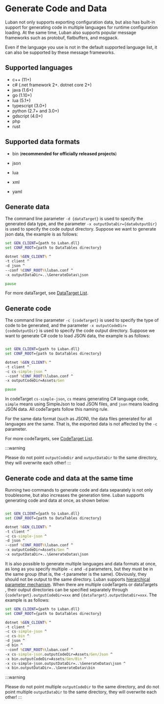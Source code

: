 # Generate Code and Data

Luban not only supports exporting configuration data, but also has built-in support for generating code in multiple languages ​​for runtime configuration loading. At the same time, Luban also supports popular message frameworks such as protobuf, flatbuffers, and msgpack.

Even if the language you use is not in the default supported language list, it can also be supported by these message frameworks.

## Supported languages

- c++ (11+)
- c# (.net framework 2+. dotnet core 2+)
- java (1.6+)
- go (1.10+)
- lua (5.1+)
- typescript (3.0+)
- python (2.7+ and 3.0+)
- gdscript (4.0+)
- php
- rust

## Supported data formats

- bin (**recommended for officially released projects**)

- json
- lua
- xml
- yaml

## Generate data

The command line parameter `-d {dataTarget}` is used to specify the generated data type, and the parameter `-x outputDataDir={dataOutputDir}` is used to specify the code output directory. Suppose we want to generate json data, the example is as follows:

```bat
set GEN_CLIENT={path to Luban.dll}
set CONF_ROOT={path to DataTables directory}

dotnet %GEN_CLIENT% ^
-t client ^
-d json ^
--conf %CONF_ROOT%\luban.conf ^
-x outputDataDir=..\GenerateDatas\json

pause
```

For more dataTarget, see [DataTarget List](../manual/commandtools.md#data-target).

## Generate code

The command line parameter `-c {codeTarget}` is used to specify the type of code to be generated, and the parameter `-x outputCodeDir={codeOutputDir}` is used to specify the code output directory. Suppose we want to generate C# code to load JSON data, the example is as follows:

```bat

set GEN_CLIENT={path to Luban.dll}
set CONF_ROOT={path to DataTables directory}

dotnet %GEN_CLIENT% ^
-t client ^
-c cs-simple-json ^
--conf %CONF_ROOT%\luban.conf ^
-x outputCodeDir=Assets/Gen

pause
```

In codeTarget `cs-simple-json`, `cs` means generating C# language code, `simple` means using SimpleJson to load JSON files, and `json` means loading JSON data. All codeTargets follow this naming rule.

For the same data format (such as JSON), the data files generated for all languages ​​are the same. That is, the exported data is not affected by the `-c` parameter.

For more codeTargets, see [CodeTarget List](../manual/commandtools.md#code-target).

:::warning

Please do not point `outputCodeDir` and `outputDataDir` to the same directory, they will overwrite each other!
:::

## Generate code and data at the same time

Running two commands to generate code and data separately is not only troublesome, but also increases the generation time. Luban supports generating code and data at once, as shown below:

```bat

set GEN_CLIENT={path to Luban.dll}
set CONF_ROOT={path to DataTables directory}

dotnet %GEN_CLIENT% ^
-t client ^
-c cs-simple-json ^
-d json ^
--conf %CONF_ROOT%\luban.conf ^
-x outputCodeDir=Assets/Gen ^
-x outputDataDir=..\GenerateDatas\json
```

It is also possible to generate multiple languages ​​and data formats at once, as long as you specify multiple `-c` and `-d` parameters, but they must be in the same group (that is, the -t parameter is the same). Obviously, they should not be output to the same directory. Luban supports [hierarchical parameter mechanism](../manual/cascadingoption). When there are multiple codeTargets or dataTargets
, their output directories can be specified separately through `{codeTarget}.outputCodeDir=xxx` and `{dataTarget}.outputDataDir=xxx`. The example is as follows:

```bat
set GEN_CLIENT={path to Luban.dll}
set CONF_ROOT={path to DataTables directory}

dotnet %GEN_CLIENT% ^
-t client ^
-c cs-simple-json ^
-c cs-bin ^
-d json ^
-d bin ^
--conf %CONF_ROOT%\luban.conf ^
-x cs-simple-json.outputCodeDir=Assets/Gen/Json ^
-x bin.outputCodeDir=Assets/Gen/Bin ^
-x cs-simple-json.outputDataDir=..\GenerateDatas\json ^
-x bin.outputDataDir=..\GenerateDatas\bin

```

:::warning

Please do not point multiple `outputCodeDir` to the same directory, and do not point multiple `outputDataDir` to the same directory, they will overwrite each other!
:::
